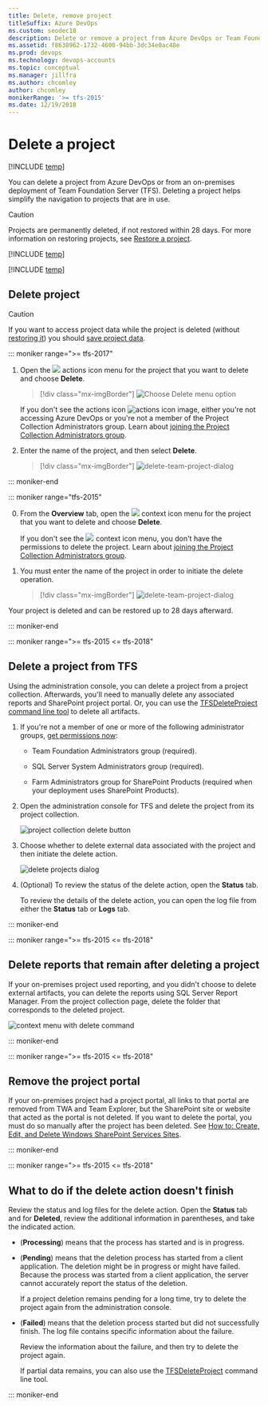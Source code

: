 ```yaml
---
title: Delete, remove project
titleSuffix: Azure DevOps
ms.custom: seodec18
description: Delete or remove a project from Azure DevOps or Team Foundation Server
ms.assetid: f8638962-1732-4600-94bb-3dc34e0ac48e
ms.prod: devops
ms.technology: devops-accounts
ms.topic: conceptual
ms.manager: jillfra
ms.author: chcomley
author: chcomley
monikerRange: '>= tfs-2015'
ms.date: 12/19/2018
---
```


# Delete a project

[!INCLUDE [temp](../../_shared/version-vsts-tfs-all-versions.md)]    

You can delete a project from Azure DevOps or from an on-premises deployment of Team Foundation Server (TFS). Deleting a project helps simplify the navigation to projects that are in use.

> [!Caution]
> Projects are permanently deleted, if not restored within 28 days. For more information on restoring projects, see [Restore a project](restore-project.md).

[!INCLUDE [temp](../../_shared/new-navigation.md)]

[!INCLUDE [temp](../../_shared/open-admin-organization-settings.md)]

## Delete project

> [!CAUTION]
> If you want to access project data while the project is deleted (without [restoring it](restore-project.md)) you should [save project data](save-project-data.md).

::: moniker range=">= tfs-2017"

1. Open the ![](../../_img/icons/actions-icon.png) actions icon menu for the project that you want to delete and choose **Delete**.

   > [!div class="mx-imgBorder"]
   > ![Choose Delete menu option](_img/delete-project/choose-delete-menu-option.png)

    If you don't see the actions icon ![actions icon image](../../_img/icons/actions-icon.png), either you're not accessing Azure DevOps or you're not a member of the Project Collection Administrators group. Learn about [joining the Project Collection Administrators group](../security/set-project-collection-level-permissions.md).

2. Enter the name of the project, and then select **Delete**.

   >[!div class="mx-imgBorder"]
   ![delete-team-project-dialog](_img/delete-project/delete-team-project-dialog.png)

::: moniker-end

::: moniker range="tfs-2015"

0. From the **Overview** tab, open the ![](../../_img/icons/context-menu.png) context icon menu for the project that you want to delete and choose **Delete**.

   If you don't see the ![](../../_img/icons/context-menu.png) context icon menu, you don't have the permissions to delete the project. Learn about [joining the Project Collection Administrators group](../security/set-project-collection-level-permissions.md).

0. You must enter the name of the project in order to initiate the delete operation.

   >[!div class="mx-imgBorder"]
   ![delete-team-project-dialog](_img/delete-project/delete-team-project-dialog.png)

Your project is deleted and can be restored up to 28 days afterward.

::: moniker-end

<a name="delete-team-proj"></a>

::: moniker range=">= tfs-2015 <= tfs-2018"

## Delete a project from TFS

Using the administration console, you can delete a project from a project collection. Afterwards, you'll need to manually delete any associated reports and SharePoint project portal. Or, you can use the [TFSDeleteProject command line tool](/tfs/server/ref/command-line/tfsdeleteproject-cmd) to delete all artifacts.

1. If you're not a member of one or more of the following administrator groups, [get permissions now](/tfs/server/admin/add-administrator-tfs):

    - Team Foundation Administrators group (required).

    - SQL Server System Administrators group (required).

    - Farm Administrators group for SharePoint Products (required when your deployment uses SharePoint Products).

2. Open the administration console for TFS and delete the project from its project collection.

    ![project collection delete button](_img/delete-project/ic686856.png)

3. Choose whether to delete external data associated with the project and then initiate the delete action.

    ![delete projects dialog](_img/delete-project/ic687180.png)

4. (Optional) To review the status of the delete action, open the **Status** tab.

    To review the details of the delete action, you can open the log file from either the **Status** tab or **Logs** tab.

::: moniker-end


::: moniker range=">= tfs-2015 <= tfs-2018"

## Delete reports that remain after deleting a project

If your on-premises project used reporting, and you didn't choose to delete external artifacts, you can delete the reports using SQL Server Report Manager. From the project collection page, delete the folder that corresponds to the deleted project.

![context menu with delete command](_img/delete-project/ic686857.png)

::: moniker-end

::: moniker range=">= tfs-2015 <= tfs-2018"

## Remove the project portal

If your on-premises project had a project portal, all links to that portal are removed from TWA and Team Explorer, but the SharePoint site or website that acted as the portal is not deleted. If you want to delete the portal, you must do so manually after the project has been deleted. See [How to: Create, Edit, and Delete Windows SharePoint Services Sites](/previous-versions/visualstudio/visual-studio-2010/ms253110(v%3dvs.100)).

::: moniker-end

::: moniker range=">= tfs-2015 <= tfs-2018"

## What to do if the delete action doesn't finish

Review the status and log files for the delete action. Open the **Status** tab and for **Deleted**, review the additional information in parentheses, and take the indicated action.

- (**Processing**) means that the process has started and is in progress.

- (**Pending**) means that the deletion process has started from a client application. The deletion might be in progress or might have failed. Because the process was started from a client application, the server cannot accurately report the status of the deletion.

    If a project deletion remains pending for a long time, try to delete the project again from the administration console.

- (**Failed**) means that the deletion process started but did not successfully finish. The log file contains specific information about the failure.

    Review the information about the failure, and then try to delete the project again.

    If partial data remains, you can also use the [TFSDeleteProject](/tfs/server/command-line/tfsdeleteproject-cmd) command line tool.

::: moniker-end